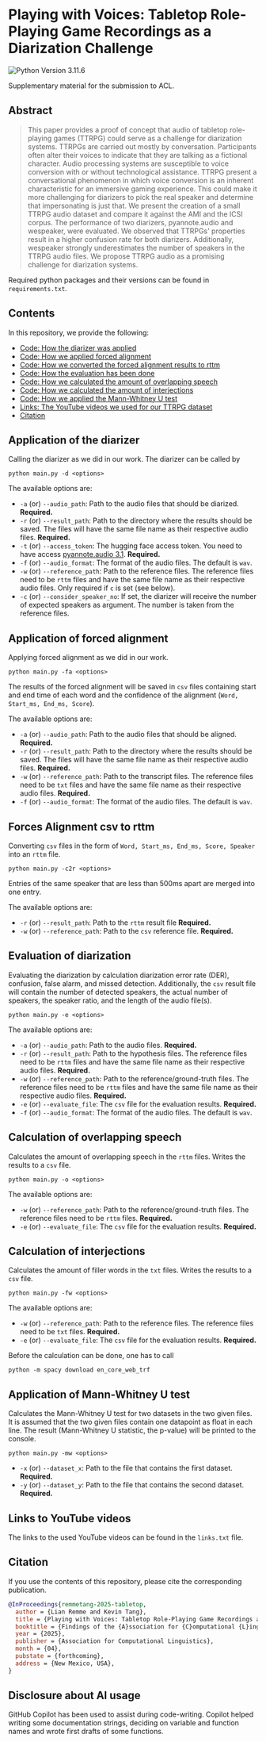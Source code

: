 <!--
SPDX-FileCopyrightText: 2025 Lian Remme <lian.remme@uni-duesseldorf.de>

SPDX-License-Identifier: MIT
-->

# Playing with Voices: Tabletop Role-Playing Game Recordings as a Diarization Challenge

![Python Version 3.11.6](https://img.shields.io/badge/Python-3.11.6-green)


Supplementary material for the submission to ACL.

## Abstract

> This paper provides a proof of concept that audio of tabletop role-playing games (TTRPG) could serve as a challenge for diarization systems. TTRPGs are carried out mostly by conversation. Participants often alter their voices to indicate that they are talking as a fictional character. Audio processing systems are susceptible to voice conversion with or without technological assistance. TTRPG present a conversational phenomenon in which voice conversion is an inherent characteristic for an immersive gaming experience. This could make it more challenging for diarizers to pick the real speaker and determine that impersonating is just that. We present the creation of a small TTRPG audio dataset and compare it against the AMI and the ICSI corpus. The performance of two diarizers, pyannote.audio and wespeaker, were evaluated. We observed that TTRPGs' properties result in a higher confusion rate for both diarizers.
Additionally, wespeaker strongly underestimates the number of speakers in the TTRPG audio files.
We propose TTRPG audio as a promising challenge for diarization systems.

Required python packages and their versions can be found in `requirements.txt`.

## Contents

In this repository, we provide the following:

- [Code: How the diarizer was applied](#Application-of-the-diarizer)
- [Code: How we applied forced alignment](#Application-of-forced-alignment)
- [Code: How we converted the forced alignment results to rttm](#Forces-Alignment-csv-to-rttm)
- [Code: How the evaluation has been done](#evaluation-of-diarization)
- [Code: How we calculated the amount of overlapping speech](#calculation-of-overlapping-speech)
- [Code: How we calculated the amount of interjections](#calculation-of-interjections)
- [Code: How we applied the Mann-Whitney U test](#application-of-mann-whitney-u-test)
- [Links: The YouTube videos we used for our TTRPG dataset](#links-to-youtube-videos)
- [Citation](#citation)


## Application of the diarizer 

Calling the diarizer as we did in our work. The diarizer can be called by

```console
python main.py -d <options>
```
The available options are:
- `-a`   (or) `--audio_path`: Path to the audio files that should be diarized. **Required.**
- `-r`   (or) `--result_path`: Path to the directory where the results should be saved. The files will have the same file name as their respective audio files. **Required.**
- `-t`   (or) `--access_token`: The hugging face access token. You need to have access [pyannote.audio 3.1](https://huggingface.co/pyannote/speaker-diarization-3.1). **Required.**
- `-f`   (or) `--audio_format`: The format of the audio files. The default is `wav`.
- `-w`   (or) `--reference_path`: Path to the reference files. The reference files need to be `rttm` files and have the same file name as their respective audio files. Only required if `c` is set (see below).
- `-c`  (or) `--consider_speaker_no`: If set, the diarizer will receive the number of expected speakers as argument. The number is taken from the reference files.

## Application of forced alignment

Applying forced alignment as we did in our work.

```console
python main.py -fa <options>
```

The results of the forced alignment will be saved in `csv` files containing start and end time of each word and the confidence of the alignment (`Word, Start_ms, End_ms, Score`).

The available options are:
- `-a`   (or) `--audio_path`: Path to the audio files that should be aligned. **Required.**
- `-r`   (or) `--result_path`: Path to the directory where the results should be saved. The files will have the same file name as their respective audio files. **Required.**
- `-w`   (or) `--reference_path`: Path to the transcript files. The reference files need to be `txt` files and have the same file name as their respective audio files. **Required.**
- `-f`   (or) `--audio_format`: The format of the audio files. The default is `wav`.

## Forces Alignment csv to rttm

Converting `csv` files in the form of `Word, Start_ms, End_ms, Score, Speaker` into an `rttm` file.

```console
python main.py -c2r <options>
```
Entries of the same speaker that are less than 500ms apart are merged into one entry.

The available options are:
- `-r`   (or) `--result_path`: Path to the `rttm` result file **Required.**
- `-w`   (or) `--reference_path`: Path to the `csv` reference file. **Required.**


## Evaluation of diarization

Evaluating the diarization by calculation diarization error rate (DER), confusion, false alarm, and missed detection.
Additionally, the `csv` result file will contain the number of detected speakers, the actual number of speakers, the speaker ratio, and the length of the audio file(s).

```console
python main.py -e <options>
```

The available options are:
- `-a`   (or) `--audio_path`: Path to the audio files. **Required.**
- `-r`   (or) `--result_path`: Path to the hypothesis files. The reference files need to be `rttm` files and have the same file name as their respective audio files. **Required.**
- `-w`   (or) `--reference_path`: Path to the reference/ground-truth files. The reference files need to be `rttm` files and have the same file name as their respective audio files. **Required.**
- `-e`   (or) `--evaluate_file`: The `csv` file for the evaluation results. **Required.**
- `-f`   (or) `--audio_format`: The format of the audio files. The default is `wav`.

## Calculation of overlapping speech

Calculates the amount of overlapping speech in the `rttm` files.
Writes the results to a `csv` file.

```console
python main.py -o <options>
```

The available options are:
- `-w`   (or) `--reference_path`: Path to the reference/ground-truth files. The reference files need to be `rttm` files. **Required.**
- `-e`   (or) `--evaluate_file`: The `csv` file for the evaluation results. **Required.**

## Calculation of interjections

Calculates the amount of filler words in the `txt` files.
Writes the results to a `csv` file.

```console
python main.py -fw <options>
```

The available options are:
- `-w`   (or) `--reference_path`: Path to the reference files. The reference files need to be `txt` files. **Required.**
- `-e`   (or) `--evaluate_file`: The `csv` file for the evaluation results. **Required.**

Before the calculation can be done, one has to call
```console
python -m spacy download en_core_web_trf
```

## Application of Mann-Whitney U test

Calculates the Mann-Whitney U test for two datasets in the two given files.
It is assumed that the two given files contain one datapoint as float in each line.
The result (Mann-Whitney U statistic, the p-value) will be printed to the console.

```console
python main.py -mw <options>
```

- `-x`   (or) `--dataset_x`: Path to the file that contains the first dataset. **Required.**
- `-y`   (or) `--dataset_y`: Path to the file that contains the second dataset. **Required.**

## Links to YouTube videos

The links to the used YouTube videos can be found in the `links.txt` file.

## Citation

If you use the contents of this repository, please cite the corresponding publication.

```bibtex
@InProceedings{remmetang-2025-tabletop,
  author = {Lian Remme and Kevin Tang},
  title = {Playing with Voices: Tabletop Role-Playing Game Recordings as a Diarization Challenge},
  booktitle = {Findings of the {A}ssociation for {C}omputational {L}inguistics: {NAACL} 2025},
  year = {2025},
  publisher = {Association for Computational Linguistics},
  month = {04},
  pubstate = {forthcoming},
  address = {New Mexico, USA},
}
```


## Disclosure about AI usage

GitHub Copilot has been used to assist during code-writing. 
Copilot helped writing some documentation strings, deciding on variable and function names and wrote first drafts of some functions.
